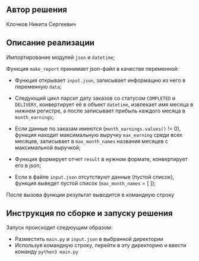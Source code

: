 ## Автор решения
Клочков Никита Сергеевич
## Описание реализации
Импортирование модулей `json` и `datetime`;

Функция `make_report` принимает json-файл в качестве переменной:
- Функция открывает `input.json`, записывает информацию из него в переменную `data`;
- Следующий цикл парсит дату заказов со статусом `COMPLETED` и `DELIVERY`, конвертирует её в объект `datetime`, извлекает имя месяца в нижнем регистре, а после записывает прибыль каждого месяца в `month_earnings`;
- Если данные по заказам имеются (`month_earnings.values()` != 0), функция находит максимальную выручку `max_earning` среди всех месяцев, записывает в `max_month_names` названия месяцев с максимальной выручкой;
- Функция формирует отчет `result` в нужном формате, конвертирует его в json;


- Если в файле `input.json` отсутствуют данные (пустой список), функция выведет пустой список (`max_month_names` = [ ]);

После вызова функции результат выводится в командную строку
## Инструкция по сборке и запуску решения
Запуск происходит следюущим образом:
- Разместить `main.py` и `input.json` в выбранной директории
- Используя командную строку, перейти в эту директорию и ввести команду `python3 main.py`